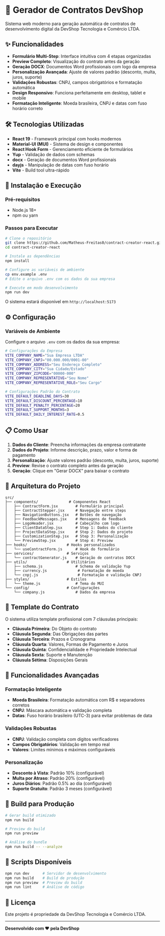 # 🚀 Gerador de Contratos DevShop

Sistema web moderno para geração automática de contratos de desenvolvimento digital da DevShop Tecnologia e Comércio LTDA.

## ✨ Funcionalidades

- **Formulário Multi-Step**: Interface intuitiva com 4 etapas organizadas
- **Preview Completo**: Visualização do contrato antes da geração
- **Geração DOCX**: Documentos Word profissionais com logo da empresa
- **Personalização Avançada**: Ajuste de valores padrão (desconto, multa, juros, suporte)
- **Validações Robustas**: CNPJ, campos obrigatórios e formatação automática
- **Design Responsivo**: Funciona perfeitamente em desktop, tablet e mobile
- **Formatação Inteligente**: Moeda brasileira, CNPJ e datas com fuso horário correto

## 🛠️ Tecnologias Utilizadas

- **React 19** - Framework principal com hooks modernos
- **Material-UI (MUI)** - Sistema de design e componentes
- **React Hook Form** - Gerenciamento eficiente de formulários
- **Yup** - Validação de dados com schemas
- **docx** - Geração de documentos Word profissionais
- **dayjs** - Manipulação de datas com fuso horário
- **Vite** - Build tool ultra-rápido

## 🚀 Instalação e Execução

### Pré-requisitos

- Node.js 18+
- npm ou yarn

### Passos para Executar

```bash
# Clone o repositório
git clone https://github.com/Matheus-Freitas0/contract-creator-react.git
cd contract-creator-react

# Instale as dependências
npm install

# Configure as variáveis de ambiente
cp env.example .env
# Edite o arquivo .env com os dados da sua empresa

# Execute em modo desenvolvimento
npm run dev
```

O sistema estará disponível em `http://localhost:5173`

## ⚙️ Configuração

### Variáveis de Ambiente

Configure o arquivo `.env` com os dados da sua empresa:

```bash
# Configurações da Empresa
VITE_COMPANY_NAME="Sua Empresa LTDA"
VITE_COMPANY_CNPJ="00.000.000/0001-00"
VITE_COMPANY_ADDRESS="Seu Endereço Completo"
VITE_COMPANY_CITY="Sua Cidade/Estado"
VITE_COMPANY_ZIPCODE="00000-000"
VITE_COMPANY_REPRESENTATIVE="Seu Nome"
VITE_COMPANY_REPRESENTATIVE_ROLE="Seu Cargo"

# Configurações Padrão do Contrato
VITE_DEFAULT_DEADLINE_DAYS=30
VITE_DEFAULT_DISCOUNT_PERCENTAGE=10
VITE_DEFAULT_PENALTY_PERCENTAGE=20
VITE_DEFAULT_SUPPORT_MONTHS=3
VITE_DEFAULT_DAILY_INTEREST_RATE=0.5
```

## 📋 Como Usar

1. **Dados do Cliente**: Preencha informações da empresa contratante
2. **Dados do Projeto**: Informe descrição, prazo, valor e forma de pagamento
3. **Personalização**: Ajuste valores padrão (desconto, multa, juros, suporte)
4. **Preview**: Revise o contrato completo antes da geração
5. **Geração**: Clique em "Gerar DOCX" para baixar o contrato

## 📁 Arquitetura do Projeto

```
src/
├── components/              # Componentes React
│   ├── ContractForm.jsx        # Formulário principal
│   ├── ContractStepper.jsx     # Navegação entre steps
│   ├── NavigationButtons.jsx   # Botões de navegação
│   ├── FeedbackMessages.jsx    # Mensagens de feedback
│   ├── LogoHeader.jsx          # Cabeçalho com logo
│   ├── ClientDataStep.jsx      # Step 1: Dados do cliente
│   ├── ProjectDataStep.jsx     # Step 2: Dados do projeto
│   ├── CustomizationStep.jsx   # Step 3: Personalização
│   └── PreviewStep.jsx         # Step 4: Preview
├── hooks/                  # Hooks personalizados
│   └── useContractForm.js      # Hook do formulário
├── services/               # Serviços
│   └── contractGenerator.js    # Geração de contratos DOCX
├── utils/                  # Utilitários
│   ├── schema.js               # Schema de validação Yup
│   ├── currency.js              # Formatação de moeda
│   └── cnpj.js                  # Formatação e validação CNPJ
├── styles/                 # Estilos
│   └── theme.js                # Tema do MUI
└── config/                 # Configurações
    └── company.js              # Dados da empresa
```

## 📄 Template do Contrato

O sistema utiliza template profissional com 7 cláusulas principais:

- **Cláusula Primeira**: Do Objeto do contrato
- **Cláusula Segunda**: Das Obrigações das partes
- **Cláusula Terceira**: Prazos e Cronograma
- **Cláusula Quarta**: Valores, Formas de Pagamento e Juros
- **Cláusula Quinta**: Confidencialidade e Propriedade Intelectual
- **Cláusula Sexta**: Suporte e Manutenção
- **Cláusula Sétima**: Disposições Gerais

## 🎨 Funcionalidades Avançadas

### Formatação Inteligente

- **Moeda Brasileira**: Formatação automática com R$ e separadores corretos
- **CNPJ**: Máscara automática e validação completa
- **Datas**: Fuso horário brasileiro (UTC-3) para evitar problemas de data

### Validações Robustas

- **CNPJ**: Validação completa com dígitos verificadores
- **Campos Obrigatórios**: Validação em tempo real
- **Valores**: Limites mínimos e máximos configuráveis

### Personalização

- **Desconto à Vista**: Padrão 10% (configurável)
- **Multa por Atraso**: Padrão 20% (configurável)
- **Juros Diários**: Padrão 0.5% ao dia (configurável)
- **Suporte Gratuito**: Padrão 3 meses (configurável)

## 🚀 Build para Produção

```bash
# Gerar build otimizado
npm run build

# Preview do build
npm run preview

# Análise do bundle
npm run build -- --analyze
```

## 🔧 Scripts Disponíveis

```bash
npm run dev      # Servidor de desenvolvimento
npm run build    # Build de produção
npm run preview  # Preview do build
npm run lint     # Análise de código
```

## 📝 Licença

Este projeto é propriedade da DevShop Tecnologia e Comércio LTDA.

---

**Desenvolvido com ❤️ pela DevShop**
